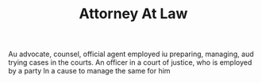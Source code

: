 ---
title: Attorney At Law
permalink: "/definitions/attorney-at-law.html"
body: Au advocate, counsel, official agent employed iu preparing, managing, aud trying
  cases in the courts. An officer in a court of justice, who is employed by a party
  ln a cause to manage the same for him
published_at: '2018-07-07'
layout: post
---